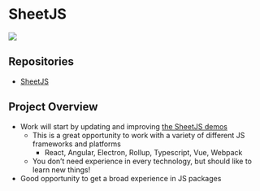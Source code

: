 # SheetJS

![](https://i.imgur.com/gNLehj0.png)

## Repositories

- [SheetJS](https://github.com/MLH-Fellowship/sheetjs)

## Project Overview

- Work will start by updating and improving [the SheetJS demos](https://github.com/SheetJS/sheetjs/tree/master/demos)
  - This is a great opportunity to work with a variety of different JS frameworks and platforms
    - React, Angular, Electron, Rollup, Typescript, Vue, Webpack
  - You don’t need experience in every technology, but should like to learn new things! 
 - Good opportunity to get a broad experience in JS packages
